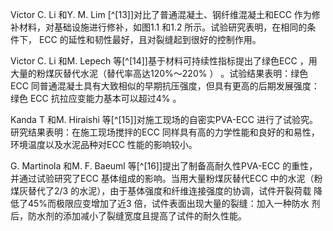 
Victor C. Li 和Y. M. Lim [^[13]]对比了普通混凝土、钢纤维混凝土和ECC 作为修
补材料，对基础设施进行修补，如图1.1 和1.2 所示。试验研究表明，在相同的条
件下， ECC 的延性和韧性最好，且对裂缝起到很好的控制作用。

Victor C. Li 和M. Lepech 等[^[14]]基于材料可持续性指标提出了绿色ECC ，用
大量的粉煤灰替代水泥（替代率高达120%～220% ） 。试验结果表明：绿色ECC
同普通混凝土具有大致相似的早期抗压强度，但具有更高的后期发展强度：绿色
ECC 抗拉应变能力基本可以超过4% 。

Kanda T 和M. Hiraishi 等[^[15]]对施工现场的自密实PVA-ECC 进行了试验究。
研究结果表明：在施工现场搅拌的ECC 同样具有高的力学性能和良好的和易性，环境温度以及水泥品种对ECC 性能的影响较小。

G. Martinola 和M. F. Baeuml 等[^[16]]提出了制备高耐久性PVA-ECC 的重性，
并通过试验研究了ECC 基体组成的影响。当用大量粉煤灰替代ECC 中的水泥（粉
煤灰替代了2/3 的水泥），由于基体强度和纤维连接强度的协调，试件开裂荷载
降低了45%而极限应变增加了近3 倍，试件表面出现大量的裂缝：加入一种防水
剂后，防水剂的添加减小了裂缝宽度且提高了试件的耐久性能。

